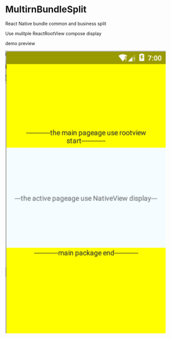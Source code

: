 # MultirnBundleSplit
React Native bundle common and business split

Use mulitple ReactRootView compose display


demo preview

![image](https://github.com/cqingwang/MultirnBundleSplit/blob/master/res/react-native-multrn-split.png)
